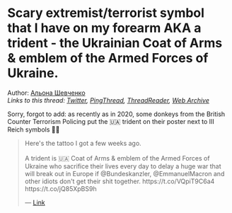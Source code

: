 # Scary extremist/terrorist symbol that I have on my forearm AKA a trident - the Ukrainian Coat of Arms & emblem of the Armed Forces of Ukraine.

Author: [Альона Шевченко](https://twitter.com/cryptodrftng)  
*Links to this thread: [Twitter](https://twitter.com/cryptodrftng/status/1527926357283508225), [PingThread](https://pingthread.com/thread/1527926357283508225), [ThreadReader](https://threadreaderapp.com/thread/1527926357283508225.html), [Web Archive](https://web.archive.org/web/*/https://twitter.com/cryptodrftng/status/1527926357283508225)*

Sorry, forgot to add: as recently as in 2020, some donkeys from the British Counter Terrorism Policing put the 🇺🇦 trident on their poster next to III Reich symbols 🤦‍♀️

<blockquote class="twitter-tweet">
    <p lang="en" dir="ltr">
    Here&#39;s the tattoo I got a few weeks ago. <br />
    <br />
    A trident is 🇺🇦 Coat of Arms &amp; emblem of the Armed Forces of Ukraine who sacrifice their lives every day to delay a huge war that will break out in Europe if @Bundeskanzler, @EmmanuelMacron and other idiots don&#39;t get their shit together. https://t.co/VQpiT9C6a4 https://t.co/jQ85XpBS9h<br />
    </p>
    &mdash; <a href="https://twitter.com/cryptodrftng/status/1527924895203700736">Link</a>
</blockquote>
